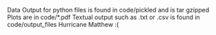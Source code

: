 Data Output for python files is found in code/pickled and is tar gzipped 
Plots are in code/*.pdf
Textual output such as .txt or .csv is found in code/output_files
Hurricane Matthew :( 
